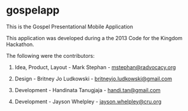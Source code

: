 gospelapp
=========

This is the Gospel Presentational Mobile Application

This application was developed during a the 2013 Code for the Kingdom Hackathon. 

The following were the contributors:

1) Idea, Product, Layout - Mark Stephan - mstephan@radvocacy.org

2) Design - Britney Jo Ludkowski - britneyjo.ludkowski@gmail.com

3) Development - Handinata Tanugjaja - handi.tan@gmail.com

4) Development - Jayson Whelpley - jayson.whelpley@cru.org

